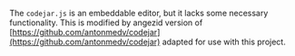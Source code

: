 
The `codejar.js` is an embeddable editor, but it lacks some necessary functionality.
This is modified by angezid version of [https://github.com/antonmedv/codejar](https://github.com/antonmedv/codejar) adapted for use with this project.
